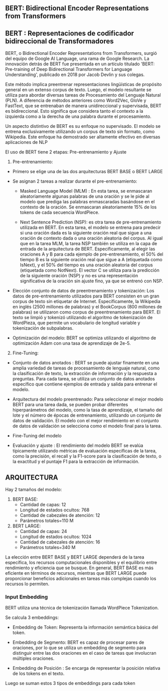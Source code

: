 ## BERT: Bidirectional Encoder Representations from Transformers
## BERT : Representaciones de codificador bidireccional de Transformadores  

BERT, o Bidirectional Encoder Representations from Transformers, surgió del equipo de Google AI Language, una rama de Google Research. La innovación detrás de BERT fue presentada en un artículo titulado 'BERT: Pre-training of Deep Bidirectional Transformers for Language Understanding', publicado en 2018 por Jacob Devlin y sus colegas.

Este método  implica preentrenar representaciones lingüísticas de propósito general en un extenso corpus de texto. Luego, el modelo resultante se utiliza para abordar diversas tareas de Procesamiento del Lenguaje Natural (PLN). A diferencia de métodos anteriores como Word2Vec, GloVe y FastText, que se entrenaban de manera unidireccional y supervisada, BERT es bidireccional. Esto significa que considera tanto el contexto a la izquierda como a la derecha de una palabra durante el procesamiento. 

Un aspecto distintivo de BERT es su enfoque no supervisado. El modelo se entrena exclusivamente utilizando un corpus de texto sin formato, como Wikipedia. Este enfoque ha demostrado ser altamente efectivo en diversas aplicaciones de NLP 

El uso de BERT tiene 2 etapas: Pre-entrenamiento y Ajuste  

1. Pre-entrenamiento: 

* Primero se elige una de las dos arquitecturas  BERT BASE o BERT LARGE  

* Se asignan 2 tareas a realizar durante el pre-entrenamiento: 
    *  Masked Language Model (MLM) : En esta tarea, se enmascaran aleatoriamente algunas palabras de una oración y se le pide al modelo que prediga las palabras enmascaradas basándose en el contexto de la oración. Se enmascaran aleatoriamente 15% de los tokens de cada secuencia WordPiece.

    *  Next Sentence Prediction (NSP): es otra tarea de pre-entrenamiento utilizada en BERT. En esta tarea, el modelo se entrena para predecir si una oración dada es la siguiente oración real que sigue a una oración de contexto dada o una oración aleatoria del corpus. Al igual que en la tarea MLM, la tarea NSP también se utiliza en la capa de entrada de la arquitectura de BERT. Específicamente, al elegir las oraciones A y B para cada ejemplo de pre-entrenamiento, el 50% del tiempo B es la siguiente oración real que sigue a A (etiquetada como IsNext), y el 50% del tiempo es una oración aleatoria del corpus (etiquetada como NotNext). El vector C se utiliza para la predicción de la siguiente oración (NSP) y no es una representación significativa de la oración sin ajuste fino, ya que se entrenó con NSP.


* Elección conjunto de datos de preentrenamiento y tokenización: Los datos de pre-entrenamiento utilizados para BERT consisten en un gran corpus de texto sin etiquetar de Internet. Específicamente, la Wikipedia en inglés (2500 millones de palabras) y el BookCorpus (800 millones de palabras) se utilizaron como corpus de preentrenamiento para BERT. El texto se limpió y tokenizó utilizando el algoritmo de tokenización de WordPieza, que permite un vocabulario de longitud variable y tokenización de subpalabras.  

* Optimización del modelo:  BERT se optimiza utilizando el algoritmo de optimización Adam con una tasa de aprendizaje de 2e-5.  


2. Fine-Tuning: 

* Conjunto de datos anotados : BERT se puede ajustar finamente en una amplia variedad de tareas de procesamiento de lenguaje natural, como la clasificación de texto, la extracción de información y la respuesta a preguntas. Para cada tarea, se utiliza un conjunto de datos anotados específico que contiene ejemplos de entrada y salida para entrenar el modelo. 

* Arquitectura del modelo preentrenado: Para seleccionar el mejor modelo BERT para una tarea dada, se pueden probar diferentes hiperparámetros del modelo, como la tasa de aprendizaje, el tamaño del lote y el número de épocas de entrenamiento, utilizando un conjunto de datos de validación. El modelo con el mejor rendimiento en el conjunto de datos de validación se selecciona como el modelo final para la tarea. 

* Fine-Tuning del modelo 

* Evaluación y ajuste : El rendimiento del modelo BERT se evalúa típicamente utilizando métricas de evaluación específicas de la tarea, como la precisión, el recall y la F1-score para la clasificación de texto, o la exactitud y el puntaje F1 para la extracción de información.  

## ARQUITECTURA  
Hay 2 tamaños del modelo: 
1. BERT BASE:
    * Cantidad de capas: 12 
    * Longitud de estados ocultos: 768
    * Cantidad de cabezales de atención: 12 
    * Parámetros totales=110 M
2. BERT LARGE:  
    * Cantidad de capas: 24
    * Longitud de estados ocultos: 1024
    * Cantidad de cabezales de atención: 16 
    * Parámetros totales=340 M  
    
La elección entre BERT BASE y BERT LARGE dependerá de la tarea específica, los recursos computacionales disponibles y el equilibrio entre rendimiento y eficiencia que se busque. En general, BERT BASE es más eficiente en términos de recursos, mientras que BERT LARGE puede proporcionar beneficios adicionales en tareas más complejas cuando los recursos lo permiten. 
### Input Embedding
BERT utiliza una técnica de tokenización llamada WordPiece Tokenization. 
 
Se calcula 3 embeddings: 
* Embedding de Token: Representa la información semántica básica del token. 

* Embedding de Segmento: BERT es capaz de procesar pares de oraciones, por lo que se utiliza un embedding de segmento para distinguir entre las dos oraciones en el caso de tareas que involucran múltiples oraciones. 

* Embedding de Posición : Se encarga de representar la posición relativa de los tokens en el texto. 

Luego se suman estos 3 tipos de embeddings para cada token 
